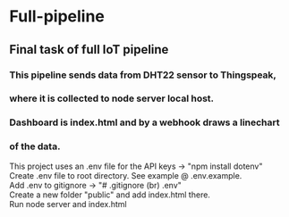 # Full-pipeline

## Final task of full IoT pipeline

### This pipeline sends data from DHT22 sensor to Thingspeak,<br />
### where it is collected to node server local host.<br />
### Dashboard is index.html and by a webhook draws a linechart<br />
### of the data.<br />

This project uses an .env file for the API keys -> "npm install dotenv"<br />
Create .env file to root directory. See example @ .env.example.<br />
Add .env to gitignore -> "# .gitignore (br) .env"<br />
Create a new folder "public" and add index.html there.<br />
Run node server and index.html<br />
